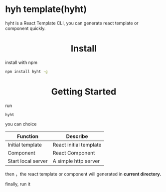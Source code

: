 # hyh template(hyht)
hyht is a React Template CLI, you can generate react template or component quickly.

# <center>Install</center>
install with npm

```bash
npm install hyht -g
```

# <center>Getting Started</center>
run
```
hyht
```
you can choice

Function | Describe
---|---
Initial template | React initial template
Component | React Component
Start local server | A simple http server

<p>then ，the react template or component will generated in <b>current directory.</b></p>
<p>finally, run it</p>
